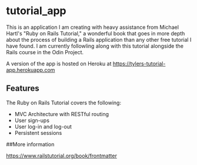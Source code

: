 # tutorial_app

This is an application I am creating with heavy assistance from Michael Hartl's "Ruby on Rails Tutorial," a wonderful book that goes in more depth about the process of building a Rails application than any other free tutorial I have found. I am currently followling along with this tutorial alongside the Rails course in the Odin Project.

A version of the app is hosted on Heroku at https://tylers-tutorial-app.herokuapp.com

## Features
The Ruby on Rails Tutorial covers the following:

* MVC Architecture with RESTful routing
* User sign-ups
* User log-in and log-out
* Persistent sessions

##More information

https://www.railstutorial.org/book/frontmatter
